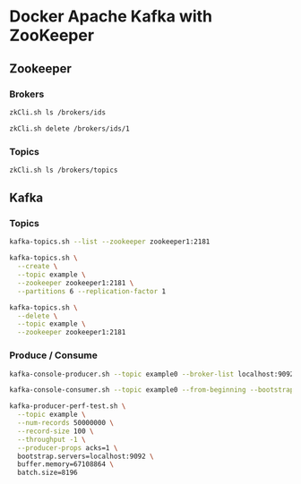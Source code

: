 # Docker Apache Kafka with ZooKeeper

## Zookeeper

### Brokers

```bash
zkCli.sh ls /brokers/ids
```

```bash
zkCli.sh delete /brokers/ids/1
```

### Topics

```bash
zkCli.sh ls /brokers/topics
```

## Kafka

### Topics

```bash
kafka-topics.sh --list --zookeeper zookeeper1:2181 
```

```bash
kafka-topics.sh \
  --create \
  --topic example \
  --zookeeper zookeeper1:2181 \
  --partitions 6 --replication-factor 1
```

```bash
kafka-topics.sh \
  --delete \
  --topic example \
  --zookeeper zookeeper1:2181
```

### Produce / Consume

```bash
kafka-console-producer.sh --topic example0 --broker-list localhost:9092 
```

```bash
kafka-console-consumer.sh --topic example0 --from-beginning --bootstrap-server localhost:9092
```

```bash
kafka-producer-perf-test.sh \
  --topic example \
  --num-records 50000000 \
  --record-size 100 \
  --throughput -1 \
  --producer-props acks=1 \
  bootstrap.servers=localhost:9092 \
  buffer.memory=67108864 \
  batch.size=8196
```